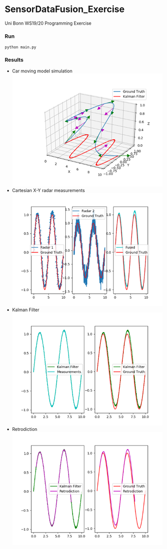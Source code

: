# SensorDataFusion_Exercise
Uni Bonn WS19/20 Programming Exercise

### Run
```
python main.py
```

### Results
- Car moving model simulation \
![results/Simulation_of_model.png](results/Simulation_of_model.png)
- Cartesian X-Y radar measurements \
![results/Measurements_of_each_radar_(Ex._4.1.2).png](results/Measurements_of_each_radar_(Ex._4.1.2).png)
- Kalman Filter \
![results/Comparison_with_Kalman_Filter.png](results/Comparison_with_Kalman_Filter.png)
- Retrodiction \
![results/Retrodiction.png](results/Retrodiction.png)